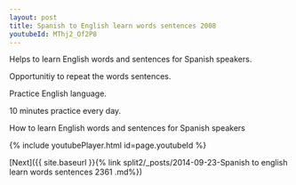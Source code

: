 ```yaml
---
layout: post
title: Spanish to English learn words sentences 2008 
youtubeId: MThj2_Of2P8
---
```

 
 
Helps to learn English words and sentences for Spanish speakers.

Opportunitiy to repeat the words sentences. 

Practice English language. 
 
10 minutes practice every day. 
 
How to learn English words and sentences for Spanish speakers 
 
{% include youtubePlayer.html id=page.youtubeId %}
 
 
[Next]({{ site.baseurl }}{% link  split2/_posts/2014-09-23-Spanish to english learn words sentences 2361 .md%})
 
